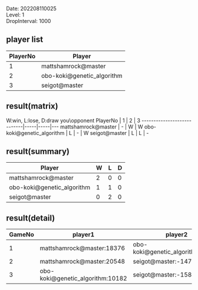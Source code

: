 Date: 202208110025  
Level: 1  
DropInterval: 1000  
## player list
PlayerNo  |  Player
----------|----------------------------
1         |  mattshamrock@master
2         |  obo-koki@genetic_algorithm
3         |  seigot@master
## result(matrix)
W:win, L:lose, D:draw
you\opponent PlayerNo       |  1  |  2  |  3
----------------------------|-----|-----|---
mattshamrock@master         |  -  |  W  |  W
obo-koki@genetic_algorithm  |  L  |  -  |  W
seigot@master               |  L  |  L  |  -
## result(summary)
Player                      |  W  |  L  |  D
----------------------------|-----|-----|---
mattshamrock@master         |  2  |  0  |  0
obo-koki@genetic_algorithm  |  1  |  1  |  0
seigot@master               |  0  |  2  |  0
## result(detail)
GameNo  |  player1                           |  player2
--------|------------------------------------|----------------------------------
1       |  mattshamrock@master:18376         |  obo-koki@genetic_algorithm:10406
2       |  mattshamrock@master:20548         |  seigot@master:-1471
3       |  obo-koki@genetic_algorithm:10182  |  seigot@master:-1581
